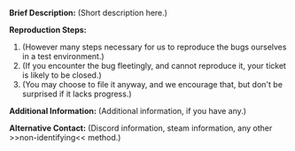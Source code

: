 **Brief Description:**
(Short description here.)

**Reproduction Steps:**
1. (However many steps necessary for us to reproduce the bugs ourselves in a test environment.)
2. (If you encounter the bug fleetingly, and cannot reproduce it, your ticket is likely to be closed.)
3. (You may choose to file it anyway, and we encourage that, but don't be surprised if it lacks progress.)

**Additional Information:**
(Additional information, if you have any.)

**Alternative Contact:**
(Discord information, steam information, any other >>non-identifying<< method.)
